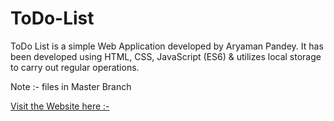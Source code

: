 # ToDo-List
ToDo List is a simple Web Application developed by Aryaman Pandey. It has been developed using HTML, CSS, JavaScript (ES6) &amp; utilizes local storage to carry out regular operations.

Note :- files in Master Branch

[Visit the Website here :- ](https://aryaman-pandey.github.io/ToDo-List/)

